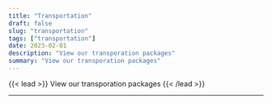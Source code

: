 ```yaml
---
title: "Transportation"
draft: false
slug: "transportation"
tags: ["transportation"]
date: 2023-02-01
description: "View our transporation packages"
summary: "View our transporation packages"
---
```


{{< lead >}}
View our transporation packages
{{< /lead >}}

---
